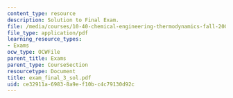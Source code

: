 ```yaml
---
content_type: resource
description: Solution to Final Exam.
file: /media/courses/10-40-chemical-engineering-thermodynamics-fall-2003/ce32911a69838a9ef10bc4c79130d92c_exam_final_3_sol.pdf
file_type: application/pdf
learning_resource_types:
- Exams
ocw_type: OCWFile
parent_title: Exams
parent_type: CourseSection
resourcetype: Document
title: exam_final_3_sol.pdf
uid: ce32911a-6983-8a9e-f10b-c4c79130d92c
---
```

